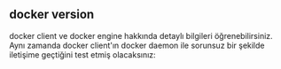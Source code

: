 ## docker version

docker client ve docker engine hakkında detaylı bilgileri öğrenebilirsiniz. Aynı zamanda docker client'ın docker daemon ile sorunsuz bir şekilde iletişime geçtiğini test etmiş olacaksınız:
